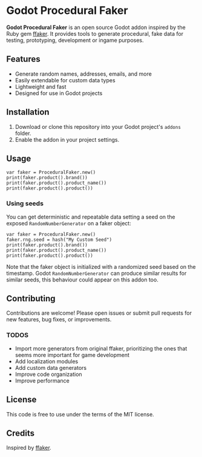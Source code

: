 # Godot Procedural Faker

**Godot Procedural Faker** is an open source Godot addon inspired by the Ruby gem [ffaker](https://github.com/ffaker/ffaker). It provides tools to generate procedural, fake data for testing, prototyping, development or ingame purposes.

## Features

- Generate random names, addresses, emails, and more
- Easily extendable for custom data types
- Lightweight and fast
- Designed for use in Godot projects

## Installation

1. Download or clone this repository into your Godot project's `addons` folder.
2. Enable the addon in your project settings.

## Usage

```gdscript
var faker = ProceduralFaker.new()
print(faker.product().brand())
print(faker.product().product_name())
print(faker.product().product())
```

### Using seeds

You can get deterministic and repeatable data setting a seed on the exposed `RandomNumberGenerator` on a faker object:

```gdscript
var faker = ProceduralFaker.new()
faker.rng.seed = hash("My Custom Seed")
print(faker.product().brand())
print(faker.product().product_name())
print(faker.product().product())
```

Note that the faker object is initialized with a randomized seed based on the timestamp. Godot `RandomNumberGenerator` can produce similar results for similar seeds, this behaviour could appear on this addon too.

## Contributing

Contributions are welcome! Please open issues or submit pull requests for new features, bug fixes, or improvements.

### TODOS

- Import more generators from original ffaker, prioritizing the ones that seems more important for game development
- Add localization modules
- Add custom data generators
- Improve code organization
- Improve performance

## License

This code is free to use under the terms of the MIT license.

## Credits

Inspired by [ffaker](https://github.com/ffaker/ffaker).